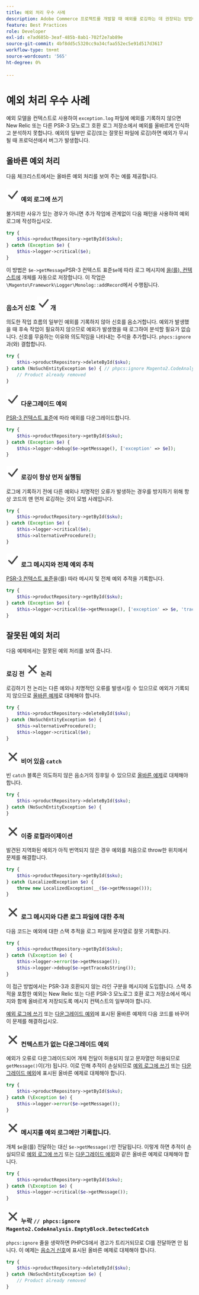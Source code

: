 ```yaml
---
title: 예외 처리 우수 사례
description: Adobe Commerce 프로젝트를 개발할 때 예외를 로깅하는 데 권장되는 방법에 대해 알아봅니다.
feature: Best Practices
role: Developer
exl-id: e7ad685b-3eaf-485b-8ab1-702f2e7ab89e
source-git-commit: 4bf8dd5c5320cc9a34cfaa552ec5e91d517d3617
workflow-type: tm+mt
source-wordcount: '565'
ht-degree: 0%

---
```


# 예외 처리 우수 사례

예외 모델을 컨텍스트로 사용하여 `exception.log` 파일에 예외를 기록하지 않으면 New Relic 또는 다른 PSR-3 모노로그 호환 로그 저장소에서 예외를 올바르게 인식하고 분석하지 못합니다. 예외의 일부만 로깅(또는 잘못된 파일에 로깅)하면 예외가 무시될 때 프로덕션에서 버그가 발생합니다.

## 올바른 예외 처리

다음 체크리스트에서는 올바른 예외 처리를 보여 주는 예를 제공합니다.

### ![수정](../../../assets/yes.svg) 예외 로그에 쓰기

불가피한 사유가 있는 경우가 아니면 추가 작업에 관계없이 다음 패턴을 사용하여 예외 로그에 작성하십시오.

```php
try {
    $this->productRepository->getById($sku);
} catch (Exception $e) {
    $this->logger->critical($e);
}
```

이 방법은 `$e->getMessage`PSR-3 컨텍스트 표준`$e`에 따라 로그 메시지에 [을(를), 컨텍스트에 &#x200B;](https://www.php-fig.org/psr/psr-3/#13-context) 개체를 자동으로 저장합니다. 이 작업은 `\Magento\Framework\Logger\Monolog::addRecord`에서 수행됩니다.

### 음소거 신호 ![수정](../../../assets/yes.svg)개

의도한 작업 흐름의 일부인 예외를 기록하지 않아 신호를 음소거합니다. 예외가 발생했을 때 후속 작업이 필요하지 않으므로 예외가 발생했을 때 로그하여 분석할 필요가 없습니다. 신호를 무음하는 이유와 의도적임을 나타내는 주석을 추가합니다. `phpcs:ignore`과(와) 결합합니다.

```php
try {
    $this->productRepository->deleteById($sku);
} catch (NoSuchEntityException $e) { // phpcs:ignore Magento2.CodeAnalysis.EmptyBlock.DetectedCatch
    // Product already removed
}
```

### ![수정](../../../assets/yes.svg) 다운그레이드 예외

[PSR-3 컨텍스트 표준](https://www.php-fig.org/psr/psr-3/#13-context)에 따라 예외를 다운그레이드합니다.

```php
try {
    $this->productRepository->getById($sku);
} catch (Exception $e) {
    $this->logger->debug($e->getMessage(), ['exception' => $e]);
}
```

### ![수정](../../../assets/yes.svg) 로깅이 항상 먼저 실행됨

로그에 기록하기 전에 다른 예외나 치명적인 오류가 발생하는 경우를 방지하기 위해 항상 코드의 맨 먼저 로깅하는 것이 모범 사례입니다.

```php
try {
    $this->productRepository->getById($sku);
} catch (Exception $e) {
    $this->logger->critical($e);
    $this->alternativeProcedure();
}
```

### ![수정](../../../assets/yes.svg) 로그 메시지와 전체 예외 추적

[PSR-3 컨텍스트 표준](https://www.php-fig.org/psr/psr-3/#13-context)을(를) 따라 메시지 및 전체 예외 추적을 기록합니다.

```php
try {
    $this->productRepository->getById($sku);
} catch (Exception $e) {
    $this->logger->critical($e->getMessage(), ['exception' => $e, 'trace' => $e->getTrace()]);
}
```

## 잘못된 예외 처리

다음 예제에서는 잘못된 예외 처리를 보여 줍니다.

### 로깅 전 ![잘못된](../../../assets/no.svg) 논리

로깅하기 전 논리는 다른 예외나 치명적인 오류를 발생시킬 수 있으므로 예외가 기록되지 않으므로 [올바른 예제](#logging-always-comes-first)로 대체해야 합니다.

```php
try {
    $this->productRepository->deleteById($sku);
} catch (NoSuchEntityException $e) {
    $this->alternativeProcedure();
    $this->logger->critical($e);
}
```

### ![잘못됨](../../../assets/no.svg) 비어 있음 `catch`

빈 `catch` 블록은 의도하지 않은 음소거의 징후일 수 있으므로 [올바른 예제](#mute-signals)로 대체해야 합니다.

```php
try {
    $this->productRepository->deleteById($sku);
} catch (NoSuchEntityException $e) {
}
```

### ![올바르지 않음](../../../assets/no.svg) 이중 로컬라이제이션

발견된 지역화된 예외가 아직 번역되지 않은 경우 예외를 처음으로 throw한 위치에서 문제를 해결합니다.

```php
try {
    $this->productRepository->getById($sku);
} catch (LocalizedException $e) {
    throw new LocalizedException(__($e->getMessage()));
}
```

### ![잘못된](../../../assets/no.svg) 로그 메시지와 다른 로그 파일에 대한 추적

다음 코드는 예외에 대한 스택 추적을 로그 파일에 문자열로 잘못 기록합니다.

```php
try {
    $this->productRepository->getById($sku);
} catch (\Exception $e) {
    $this->logger->error($e->getMessage());
    $this->logger->debug($e->getTraceAsString());
}
```

이 접근 방법에서는 PSR-3과 호환되지 않는 라인 구분을 메시지에 도입합니다. 스택 추적을 포함한 예외는 New Relic 또는 다른 PSR-3 모노로그 호환 로그 저장소에서 메시지와 함께 올바르게 저장되도록 메시지 컨텍스트의 일부여야 합니다.

[예외 로그에 쓰기](#write-to-the-exception-log) 또는 [다운그레이드 예외](#downgrade-exceptions)에 표시된 올바른 예제의 다음 코드를 바꾸어 이 문제를 해결하십시오.

### ![올바르지 않음](../../../assets/no.svg) 컨텍스트가 없는 다운그레이드 예외

예외가 오류로 다운그레이드되어 개체 전달이 허용되지 않고 문자열만 허용되므로 `getMessage()`이(가) 됩니다. 이로 인해 추적이 손실되므로 [예외 로그에 쓰기](#write-to-the-exception-log) 또는 [다운그레이드 예외](#downgrade-exceptions)에 표시된 올바른 예제로 대체해야 합니다.

```php
try {
    $this->productRepository->getById($sku);
} catch (\Exception $e) {
    $this->logger->error($e->getMessage());
}
```

### ![잘못됨](../../../assets/no.svg) 메시지를 예외 로그에만 기록합니다.

개체 `$e`을(를) 전달하는 대신 `$e->getMessage()`만 전달됩니다. 이렇게 하면 추적이 손실되므로 [예외 로그에 쓰기](#write-to-the-exception-log) 또는 [다운그레이드 예외](#downgrade-exceptions)와 같은 올바른 예제로 대체해야 합니다.

```php
try {
    $this->productRepository->getById($sku);
} catch (\Exception $e) {
    $this->logger->critical($e->getMessage());
}
```

### ![잘못됨](../../../assets/no.svg) 누락 `// phpcs:ignore Magento2.CodeAnalysis.EmptyBlock.DetectedCatch`

`phpcs:ignore` 줄을 생략하면 PHPCS에서 경고가 트리거되므로 CI를 전달하면 안 됩니다. 이 예제는 [음소거 신호](#mute-signals)에 표시된 올바른 예제로 대체해야 합니다.

```php
try {
    $this->productRepository->deleteById($sku);
} catch (NoSuchEntityException $e) {
    // Product already removed
}
```
